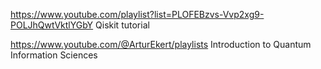 
https://www.youtube.com/playlist?list=PLOFEBzvs-Vvp2xg9-POLJhQwtVktlYGbY
Qiskit tutorial 


https://www.youtube.com/@ArturEkert/playlists
Introduction to Quantum Information Sciences

